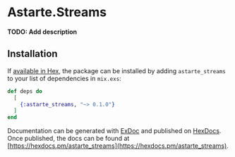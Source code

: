 # Astarte.Streams

**TODO: Add description**

## Installation

If [available in Hex](https://hex.pm/docs/publish), the package can be installed
by adding `astarte_streams` to your list of dependencies in `mix.exs`:

```elixir
def deps do
  [
    {:astarte_streams, "~> 0.1.0"}
  ]
end
```

Documentation can be generated with [ExDoc](https://github.com/elixir-lang/ex_doc)
and published on [HexDocs](https://hexdocs.pm). Once published, the docs can
be found at [https://hexdocs.pm/astarte_streams](https://hexdocs.pm/astarte_streams).

